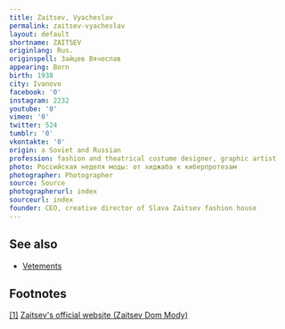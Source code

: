 ```yaml
---
title: Zaitsev, Vyacheslav
permalink: zaitsev-vyacheslav
layout: default
shortname: ZAITSEV
originlang: Rus.
originspell: Зайцев Вячеслав
appearing: Born
birth: 1938
city: Ivanovo
facebook: '0'
instagram: 2232
youtube: '0'
vimeo: '0'
twitter: 524
tumblr: '0'
vkontakte: '0'
origin: a Soviet and Russian
profession: fashion and theatrical costume designer, graphic artist
photo: Российская неделя моды: от хиджаба к киберпротезам
photographer: Photographer
source: Source
photographerurl: index
sourceurl: index
founder: CEO, creative director of Slava Zaitsev fashion house
---
```


## See also

+ [Vetements](vetements)

## Footnotes

[[1]](#a1) <span id="f1"></span> [Zaitsev's official website (Zaitsev Dom Mody)](index)
